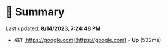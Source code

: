 # 📖 Summary
Last updated: **8/14/2023, 7:24:48 PM**

- `GET` [https://google.com](https://google.com) - **Up** (532ms)
